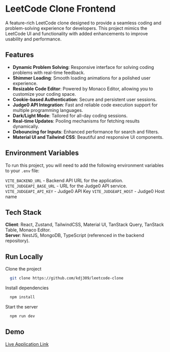 # LeetCode Clone Frontend

A feature-rich LeetCode clone designed to provide a seamless coding and problem-solving experience for developers. This project mimics the LeetCode UI and functionality with added enhancements to improve usability and performance.

## Features

- **Dynamic Problem Solving**: Responsive interface for solving coding problems with real-time feedback.
- **Shimmer Loading**: Smooth loading animations for a polished user experience.
- **Resizable Code Editor**: Powered by Monaco Editor, allowing you to customize your coding space.
- **Cookie-based Authentication**: Secure and persistent user sessions.
- **Judge0 API Integration**: Fast and reliable code execution support for multiple programming languages.
- **Dark/Light Mode**: Tailored for all-day coding sessions.
- **Real-time Updates**: Pooling mechanisms for fetching results dynamically.
- **Debouncing for Inputs**: Enhanced performance for search and filters.
- **Material UI and Tailwind CSS**: Beautiful and responsive UI components.

## Environment Variables

To run this project, you will need to add the following environment variables to your `.env` file:

`VITE_BACKEND_URL` - Backend API URL for the application.  
`VITE_JUDGEAPI_BASE_URL` - URL for the Judge0 API service.
`VITE_JUDGEAPI_API_KEY` - Judge0 API Key
`VITE_JUDGEAPI_HOST` - Judge0 Host name

## Tech Stack

**Client**: React, Zustand, TailwindCSS, Material UI, TanStack Query, TanStack Table, Monaco Editor.  
**Server**: NestJS, MongoDB, TypeScript (referenced in the backend repository).

## Run Locally

Clone the project

```bash
  git clone https://github.com/kdj309/leetcode-clone
```

Install dependencies

```bash
  npm install
```

Start the server

```bash
  npm run dev
```


## Demo
[Live Application Link](https://leetcode-clone-liard.vercel.app/)
